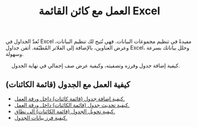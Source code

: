 ﻿---
title: العمل مع كائن القائمة Excel
second_title: Aspose.Cells Cloud Documen
linktitle: قائمة الكائنات
type: docs
url: /ar/list-objects/
aliases: [/working-with-list-objects/,/working-with-list-object-or-table/]
keywords: Add, delete, update, and get a list object(table) into an Excel worksheet
description: يدعم Cloud REST إضافة وحذف وتحديث واستخراج كائنات قائمة (جدول) إلى ورقة عمل. تدعم مجموعة أدوات التطوير (SDK) أنواعًا مختلفة من لغات التطوير، بما في ذلك Android وGo وNodeJS وRuby وSwift.
weight: 100
kwords: Excel، Office السحابة، REST API، جدول بيانات، PDF، CSV، Json، Markdown، ListObjects
---
تُعدّ الجداول في Excel مفيدةً في تنظيم مجموعات البيانات. فهي تُتيح لك تنظيم البيانات، وعرض العناوين، بالإضافة إلى الفلاتر المُطبّقة. أتقن جداول Excel، وحلل بياناتك بسرعة وسهولة.

&nbsp;&nbsp;&nbsp;&nbsp;كيفية إضافة جدول وفرزه وتصفيته، وكيفية عرض صف إجمالي في نهاية الجدول.

## كيفية العمل مع الجدول (قائمة الكائنات)
  
- [كيفية إضافة جدول (قائمة كائنات) داخل ورقة العمل.](/cells/ar/add-a-list-object-or-table-inside-the-worksheet/)
- [كيفية تحديث جدول (قائمة الكائنات) داخل ورقة العمل.](/cells/ar/update-a-list-object-or-table-inside-the-worksheet/)
- [كيفية تحويل الجدول (قائمة الكائنات) إلى نطاق.](/cells/ar/convert-list-object-or-table-to-range/)
- [كيفية فرز بيانات الجدول.](/cells/ar/sort-table-data/)
